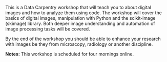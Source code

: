 This is a Data Carpentry workshop that will teach you to about digital images and how to analyze them using code. 
The workshop will cover the basics of digital images, manipulation with Python and the scikit-image (skimage) library. Both deeper image understanding and automation of image processing tasks will be covered.

By the end of the workshop you should be able to enhance your research with images be they from microscopy, radiology or another discipline.

**Notes:** This workshop is scheduled for four mornings online. 
